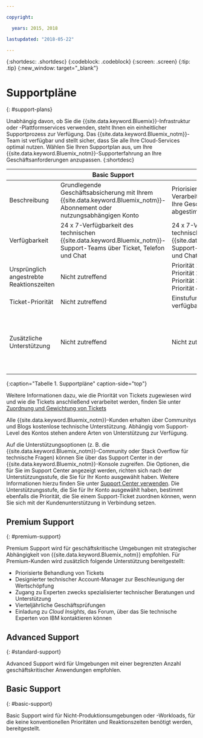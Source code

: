 ```yaml
---

copyright:

  years: 2015, 2018

lastupdated: "2018-05-22"

---
```



{:shortdesc: .shortdesc}
{:codeblock: .codeblock}
{:screen: .screen}
{:tip: .tip}
{:new_window: target="_blank"}

# Supportpläne
{: #support-plans}

Unabhängig davon, ob Sie die {{site.data.keyword.Bluemix}}-Infrastruktur oder -Plattformservices verwenden, steht Ihnen ein einheitlicher Supportprozess zur Verfügung. Das {{site.data.keyword.Bluemix_notm}}-Team ist verfügbar und stellt sicher, dass Sie alle Ihre Cloud-Services optimal nutzen. Wählen Sie Ihren Supportplan aus, um Ihre {{site.data.keyword.Bluemix_notm}}-Supporterfahrung an Ihre Geschäftsanforderungen anzupassen.
{:shortdesc}

|  | Basic Support | Advanced Support | Premium Support |
|-------------|-------------|-------------|-------------|
| Beschreibung |	Grundlegende Geschäftsabsicherung mit Ihrem {{site.data.keyword.Bluemix_notm}}-Abonnement oder nutzungsabhängigen Konto | Priorisierte Erfahrung mit Ticket-Verarbeitung und Support, die auf Ihre Geschäftsanforderungen abgestimmt ist | Kundenbindung, die zur schnelleren Wertschöpfung auf Ihre Geschäftsergebnisse abgestimmt ist |
| Verfügbarkeit | 24 x 7-Verfügbarkeit des technischen {{site.data.keyword.Bluemix_notm}}-Support-Teams über Ticket, Telefon und Chat | 24 x 7-Verfügbarkeit des technischen {{site.data.keyword.Bluemix_notm}}-Support-Teams über Ticket, Telefon und Chat | 24 x 7-Verfügbarkeit des technischen {{site.data.keyword.Bluemix_notm}}-Support-Teams über Ticket, Telefon und Chat |
| Ursprünglich angestrebte Reaktionszeiten | Nicht zutreffend | Priorität 1: weniger als eine Stunde <br />Priorität 2: weniger als zwei Stunden <br />Priorität 3: weniger als vier Stunden <br />Priorität 4: weniger als 8 Stunden | Priorität 1: weniger als eine Stunde <br />Priorität 2: weniger als 90 Minuten <br />Priorität 3: weniger als zwei Stunden <br />Priorität 4: weniger als vier Stunden |
| Ticket-Priorität | Nicht zutreffend | Einstufung nach Ticket-Priorität verfügbar | Einstufung nach Ticket-Priorität verfügbar |
| Zusätzliche Unterstützung | Nicht zutreffend | Nicht zutreffend | Technical Account Manager (TAM) zugewiesen <br /><br />Vierteljährliche Geschäftsprüfungen<br /><br />Zugriff auf Experten<br /><br />Einladung zu *Cloud Insights* |
{:caption="Tabelle 1. Supportpläne" caption-side="top"}

Weitere Informationen dazu, wie die Priorität von Tickets zugewiesen wird und wie die Tickets anschließend verarbeitet werden, finden Sie unter [Zuordnung und Gewichtung von Tickets](/docs/get-support/ticketweight.html)

Alle {{site.data.keyword.Bluemix_notm}}-Kunden erhalten über Communitys und Blogs kostenlose technische Unterstützung. Abhängig vom Support-Level des Kontos stehen andere Arten von Unterstützung zur Verfügung.

Auf die Unterstützungsoptionen (z. B. die {{site.data.keyword.Bluemix_notm}}-Community oder Stack Overflow für technische Fragen) können Sie über das Support Center in der {{site.data.keyword.Bluemix_notm}}-Konsole zugreifen. Die Optionen, die für Sie im Support Center angezeigt werden, richten sich nach der Unterstützungsstufe, die Sie für Ihr Konto ausgewählt haben. Weitere Informationen hierzu finden Sie unter [Support Center verwenden](/docs/get-support/howtogetsupport.html#using-avatar). Die Unterstützungsstufe, die Sie für Ihr Konto ausgewählt haben, bestimmt ebenfalls die Priorität, die Sie einem Support-Ticket zuordnen können, wenn Sie sich mit der Kundenunterstützung in Verbindung setzen.


## Premium Support
{: #premium-support}

Premium Support wird für geschäftskritische Umgebungen mit strategischer Abhängigkeit von {{site.data.keyword.Bluemix_notm}} empfohlen. Für Premium-Kunden wird zusätzlich folgende Unterstützung bereitgestellt:
  * Priorisierte Behandlung von Tickets
  * Designierter technischer Account-Manager zur Beschleunigung der Wertschöpfung
  * Zugang zu Experten zwecks spezialisierter technischer Beratungen und Unterstützung
  * Vierteljährliche Geschäftsprüfungen
  * Einladung zu *Cloud Insights*, das Forum, über das Sie technische Experten von IBM kontaktieren können


## Advanced Support
{: #standard-support}

Advanced Support wird für Umgebungen mit einer begrenzten Anzahl geschäftskritischer Anwendungen empfohlen.

## Basic Support
{: #basic-support}

Basic Support wird für Nicht-Produktionsumgebungen oder -Workloads, für die keine konventionellen Prioritäten und Reaktionszeiten benötigt werden, bereitgestellt.
